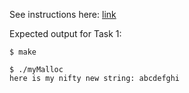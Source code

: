 See instructions here: [link](https://docs.google.com/document/d/1dQ8efCL5_CitsD00WUgpmfIZ9qrFtoJZFk-i7YuSBrI/edit?usp=sharing)

Expected output for Task 1:

```
$ make

$ ./myMalloc 
here is my nifty new string: abcdefghi
```
